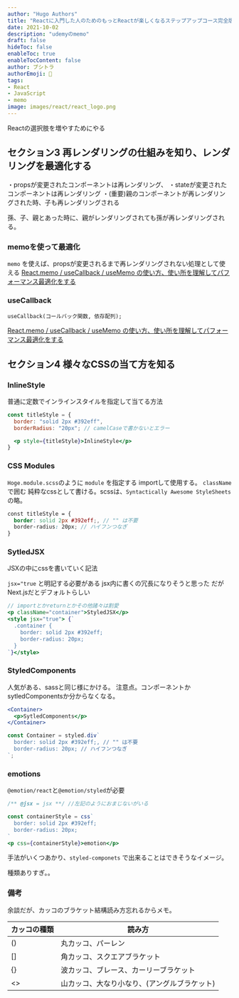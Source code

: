 ```yaml
---
author: "Hugo Authors"
title: "Reactに入門した人のためのもっとReactが楽しくなるステップアップコース完全版"
date: 2021-10-02
description: "udemyのmemo"
draft: false
hideToc: false
enableToc: true
enableTocContent: false
author: ブシトラ
authorEmoji: 🐯
tags:
- React
- JavaScript
- memo
image: images/react/react_logo.png
---
```


Reactの選択肢を増やすためにやる

## セクション3 再レンダリングの仕組みを知り、レンダリングを最適化する

・propsが変更されたコンポーネントは再レンダリング、
・stateが変更されたコンポーネントは再レンダリング
・(重要)親のコンポーネントが再レンダリングされた時、子も再レンダリングされる

孫、子、親とあった時に、親がレンダリングされても孫が再レンダリングされる。

### memoを使って最適化
`memo` を使えば、propsが変更されるまで再レンダリングされない処理として使える
[React.memo / useCallback / useMemo の使い方、使い所を理解してパフォーマンス最適化をする](https://qiita.com/soarflat/items/b9d3d17b8ab1f5dbfed2#reactmemo)

### useCallback

`useCallback(コールバック関数, 依存配列);`

[React.memo / useCallback / useMemo の使い方、使い所を理解してパフォーマンス最適化をする](https://qiita.com/soarflat/items/b9d3d17b8ab1f5dbfed2#reactmemo)

## セクション4 様々なCSSの当て方を知る

### InlineStyle
普通に定数でインラインスタイルを指定して当てる方法

```jsx:InlineStyle.jsx
const titleStyle = {
  border: "solid 2px #392eff",
  borderRadius: "20px"; // camelCaseで書かないとエラー

  <p style={titleStyle}>InlineStyle</p>
}
```
### CSS Modules

`Hoge.module.scss`のように `module` を指定する
importして使用する。
`className` で囲む
純粋なcssとして書ける。scssは、`Syntactically Awesome StyleSheets`の略。

```scss:module.scss
const titleStyle = {
  border: solid 2px #392eff;, // "" は不要
  border-radius: 20px; // ハイフンつなぎ
}
```

### SytledJSX

JSXの中にcssを書いていく記法

`jsx="true` と明記する必要がある
jsx内に書くの冗長になりそうと思った
だがNext.jsだとデフォルトらしい

```jsx:StyledJSX.jsx
// importとかreturnとかその他諸々は割愛
<p className="container">StyledJSX</p>
<style jsx="true"> {`
  .container {
    border: solid 2px #392eff;
    border-radius: 20px;
  }
`}</style>
```

### StyledComponents

人気がある、sassと同じ様にかける。
注意点。コンポーネントかsytledComponentsか分からなくなる。


```jsx:StyledComponents.jsx
<Container>
  <p>SytledComponents</p>
</Container>

const Container = styled.div`
  border: solid 2px #392eff;, // "" は不要
  border-radius: 20px; // ハイフンつなぎ
`;
```
### emotions

`@emotion/react`と`@emotion/styled`が必要

```jsx:emotion.jsx
/** @jsx = jsx **/ //左記のようにおまじないがいる

const containerStyle = css`
  border: solid 2px #392eff;
  border-radius: 20px;
`
<p css={containerStyle}>emotion</p>
```

手法がいくつあかり、`styled-componets` で出来ることはできそうなイメージ。

種類ありすぎ。。

### 備考

余談だが、カッコのブラケット結構読み方忘れるからメモ。

カッコの種類 | 読み方
--------|------
    ()  | 丸カッコ、パーレン
    []  | 角カッコ、スクエアブラケット
    {}  | 波カッコ、ブレース、カーリーブラケット
    <>  | 山カッコ、大なり小なり、(アングルブラケット)
